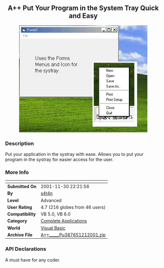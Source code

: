 ﻿<div align="center">

## A\+\+     Put Your Program in the System Tray Quick and Easy

<img src="PIC200112183181542.jpg">
</div>

### Description

Put your application in the systray with ease. Allows you to put your program in the systray for easier access for the user.
 
### More Info
 


<span>             |<span>
---                |---
**Submitted On**   |2001-11-30 22:21:56
**By**             |[s4t4n](https://github.com/Planet-Source-Code/PSCIndex/blob/master/ByAuthor/s4t4n.md)
**Level**          |Advanced
**User Rating**    |4.7 (216 globes from 46 users)
**Compatibility**  |VB 5\.0, VB 6\.0
**Category**       |[Complete Applications](https://github.com/Planet-Source-Code/PSCIndex/blob/master/ByCategory/complete-applications__1-27.md)
**World**          |[Visual Basic](https://github.com/Planet-Source-Code/PSCIndex/blob/master/ByWorld/visual-basic.md)
**Archive File**   |[A\+\+\_\_\_\_\_Pu387651212001\.zip](https://github.com/Planet-Source-Code/s4t4n-a-put-your-program-in-the-system-tray-quick-and-easy__1-29372/archive/master.zip)

### API Declarations

A must have for any coder.





